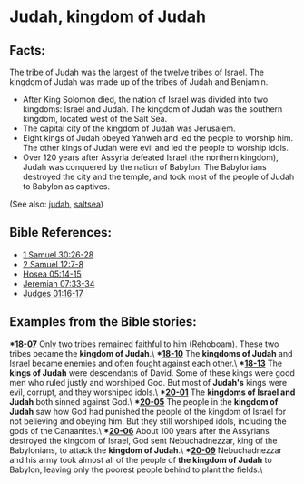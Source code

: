 # Judah, kingdom of Judah #

## Facts: ##

The tribe of Judah was the largest of the twelve tribes of Israel. The kingdom of Judah was made up of the tribes of Judah and Benjamin. 

* After King Solomon died, the nation of Israel was divided into two kingdoms: Israel and Judah. The kingdom of Judah was the southern kingdom, located west of the Salt Sea. 
* The capital city of the kingdom of Judah was Jerusalem.
* Eight kings of Judah obeyed Yahweh and led the people to worship him. The other kings of Judah were evil and led the people to worship idols.
* Over 120 years after Assyria defeated Israel (the northern kingdom), Judah was conquered by the nation of Babylon. The Babylonians destroyed the city and the temple, and took most of the people of Judah to Babylon as captives.

(See also: [judah](../other/judah.md), [saltsea](../other/saltsea.md))

## Bible References: ##

* [1 Samuel 30:26-28](https://door43.org/en/bible/notes/1sa/30/26)
* [2 Samuel 12:7-8](https://door43.org/en/bible/notes/2sa/12/07)
* [Hosea 05:14-15](https://door43.org/en/bible/notes/hos/05/14)
* [Jeremiah 07:33-34](https://door43.org/en/bible/notes/jer/07/33)
* [Judges 01:16-17](https://door43.org/en/bible/notes/jdg/01/16)

## Examples from the Bible stories: ##

  __*[18-07](https://door43.org/en/obs/notes/frames/18-07)__ Only two tribes remained faithful to him (Rehoboam). These two tribes became the __kingdom of Judah__.\\
  __*[18-10](https://door43.org/en/obs/notes/frames/18-10)__ The __kingdoms of Judah__ and Israel became enemies and often fought against each other.\\
  __*[18-13](https://door43.org/en/obs/notes/frames/18-13)__ The __kings of Judah__ were descendants of David. Some of these kings were good men who ruled justly and worshiped God. But most of __Judah's__ kings were evil, corrupt, and they worshiped idols.\\
  __*[20-01](https://door43.org/en/obs/notes/frames/20-01)__ The __kingdoms of Israel and Judah__ both sinned against God.\\
  __*[20-05](https://door43.org/en/obs/notes/frames/20-05)__ The people in the __kingdom of Judah__ saw how God had punished the people of the kingdom of Israel for not believing and obeying him. But they still worshiped idols, including the gods of the Canaanites.\\
  __*[20-06](https://door43.org/en/obs/notes/frames/20-06)__ About 100 years after the Assyrians destroyed the kingdom of Israel, God sent Nebuchadnezzar, king of the Babylonians, to attack the __kingdom of Judah__.\\
  __*[20-09](https://door43.org/en/obs/notes/frames/20-09)__ Nebuchadnezzar and his army took almost all of the people of __the kingdom of Judah__ to Babylon, leaving only the poorest people behind to plant the fields.\\



